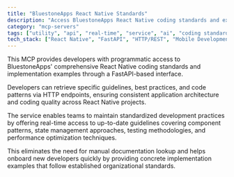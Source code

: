 ```yaml
---
title: "BluestoneApps React Native Standards"
description: "Access BluestoneApps React Native coding standards and examples via FastAPI endpoints for consistent development practices."
category: "mcp-servers"
tags: ["utility", "api", "real-time", "service", "ai", "coding standards", "implementation examples", "development practices"]
tech_stack: ["React Native", "FastAPI", "HTTP/REST", "Mobile Development", "TypeScript", "guidelines", "best practices"]
---
```


This MCP provides developers with programmatic access to BluestoneApps' comprehensive React Native coding standards and implementation examples through a FastAPI-based interface. 

Developers can retrieve specific guidelines, best practices, and code patterns via HTTP endpoints, ensuring consistent application architecture and coding quality across React Native projects.

The service enables teams to maintain standardized development practices by offering real-time access to up-to-date guidelines covering component patterns, state management approaches, testing methodologies, and performance optimization techniques. 

This eliminates the need for manual documentation lookup and helps onboard new developers quickly by providing concrete implementation examples that follow established organizational standards.